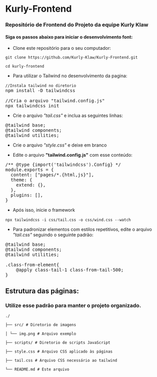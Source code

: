 # Kurly-Frontend

### Repositório de Frontend do Projeto da equipe Kurly Klaw


#### Siga os passos abaixo para iniciar o desenvolvimento font:

- Clone este repositório para o seu computador:

<pre>
<code>git clone https://github.com/Kurly-Klaw/Kurly-Frontend.git

cd kurly-frontend</code>
</pre>

 - Para utilizar o Tailwind no desenvolvimento da pagina:

<pre>
<code>//Instala tailwind no diretorio</code>    
npm install -D tailwindcss 

//Cria o arquivo "tailwind.config.js"
npx tailwindcss init 
</pre>

- Crie o arquivo *"tail.css"* e inclua as seguintes linhas:
<pre>@tailwind base;
@tailwind components;
@tailwind utilities;</pre>

- Crie o arquivo *"style.css"* e deixe em branco

- Edite o arquivo **"tailwind.config.js"** com esse conteúdo:

<pre>
/** @type {import('tailwindcss').Config} */
module.exports = {
  content: ["pages/*.{html,js}"],
  theme: {
    extend: {},
  },
  plugins: [],
}
</pre>
- Após isso, inicie o framework
<pre><code>npx tailwindcss -i css/tail.css -o css/wind.css --watch</code> 
</pre>


- Para padronizar elementos com estilos repetitivos, edite o arquivo *"tail.css"* seguindo o seguinte padrão:


<pre>
@tailwind base;
@tailwind components;
@tailwind utilities;

.class-from-element{
    @apply class-tail-1 class-from-tail-500;
}
</pre>


 ## Estrutura das páginas:

### Utilize esse padrão para manter o projeto organizado.
 <pre><code>./

├── src/ # Diretorio de imagens

│ └── img.png # Arquivo exemplo

├── scripts/ # Diretorio de scripts JavaScript

├── style.css # Arquivo CSS aplicado às páginas

├── tail.css # Arquivo CSS necessário ao tailwind

└── README.md # Este arquivo

</code></pre>
